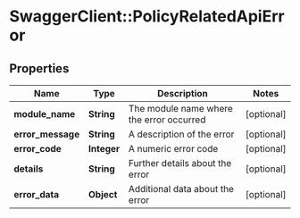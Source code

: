 # SwaggerClient::PolicyRelatedApiError

## Properties
Name | Type | Description | Notes
------------ | ------------- | ------------- | -------------
**module_name** | **String** | The module name where the error occurred | [optional] 
**error_message** | **String** | A description of the error | [optional] 
**error_code** | **Integer** | A numeric error code | [optional] 
**details** | **String** | Further details about the error | [optional] 
**error_data** | **Object** | Additional data about the error | [optional] 


